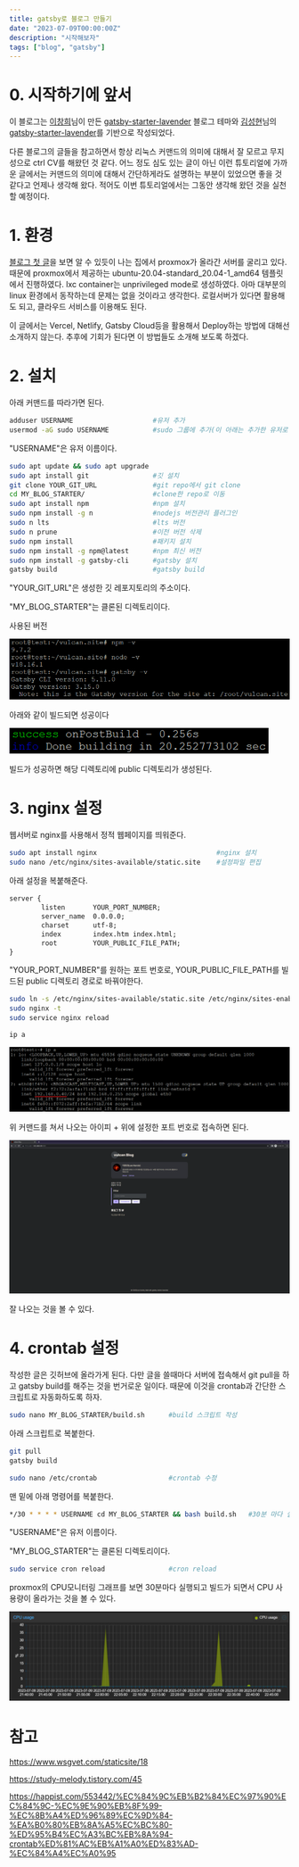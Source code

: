 ```yaml
---
title: gatsby로 블로그 만들기
date: "2023-07-09T00:00:00Z"
description: "시작해보자"
tags: ["blog", "gatsby"]
---
```


# 0. 시작하기에 앞서

이 블로그는 [이창희](https://xo.dev/)님이 만든 [gatsby-starter-lavender](https://github.com/blurfx/gatsby-starter-lavender) 블로그 테마와 [김성현](https://witch.work/)님의 [gatsby-starter-lavender](https://github.com/witch-factory/witch-blog)를 기반으로 작성되었다.

다른 블로그의 글들을 참고하면서 항상 리눅스 커맨드의 의미에 대해서 잘 모르고 무지성으로 ctrl CV를 해왔던 것 같다. 어느 정도 심도 있는 글이 아닌 이런 튜토리얼에 가까운 글에서는 커맨드의 의미에 대해서 간단하게라도 설명하는 부분이 있었으면 좋을 것 같다고 언제나 생각해 왔다. 적어도 이번 튜토리얼에서는 그동안 생각해 왔던 것을 실천할 예정이다.

# 1. 환경

[블로그 첫 글](https://vulcan.site/first_article/)을 보면 알 수 있듯이 나는 집에서 proxmox가 올라간 서버를 굴리고 있다. 때문에 proxmox에서 제공하는 ubuntu-20.04-standard_20.04-1_amd64 템플릿에서 진행하였다. lxc container는 unprivileged mode로 생성하였다. 아마 대부분의 linux 환경에서 동작하는데 문제는 없을 것이라고 생각한다. 로컬서버가 있다면 활용해도 되고, 클라우드 서비스를 이용해도 된다.

이 글에서는 Vercel, Netlify, Gatsby Cloud등을 활용해서 Deploy하는 방법에 대해선 소개하지 않는다. 추후에 기회가 된다면 이 방법들도 소개해 보도록 하겠다.

# 2. 설치

아래 커맨드를 따라가면 된다.

```sh
adduser USERNAME                    #유저 추가
usermod -aG sudo USERNAME           #sudo 그룹에 추가(이 아래는 추가한 유저로 진행)
```

"USERNAME"은 유저 이름이다.

```sh
sudo apt update && sudo apt upgrade
sudo apt install git                #깃 설치
git clone YOUR_GIT_URL              #git repo에서 git clone
cd MY_BLOG_STARTER/                 #clone한 repo로 이동
sudo apt install npm                #npm 설치
sudo npm install -g n               #nodejs 버전관리 플러그인
sudo n lts                          #lts 버전
sudo n prune                        #이전 버전 삭제
sudo npm install                    #패키지 설치
sudo npm install -g npm@latest      #npm 최신 버전
sudo npm install -g gatsby-cli      #gatsby 설치
gatsby build                        #gatsby build
```

"YOUR_GIT_URL"은 생성한 깃 레포지토리의 주소이다.

"MY_BLOG_STARTER"는 클론된 디렉토리이다.

사용된 버전

![version](./version.png)

아래와 같이 빌드되면 성공이다

![build-sucsess](./build.png)

빌드가 성공하면 해당 디렉토리에 public 디렉토리가 생성된다.

# 3. nginx 설정

웹서버로 nginx를 사용해서 정적 웹페이지를 띄워준다.

```sh
sudo apt install nginx                              #nginx 설치
sudo nano /etc/nginx/sites-available/static.site    #설정파일 편집
```

아래 설정을 복붙해준다.

```nginx
server {
        listen       YOUR_PORT_NUMBER;
        server_name  0.0.0.0;
        charset      utf-8;
        index        index.htm index.html;
        root         YOUR_PUBLIC_FILE_PATH;
}
```

"YOUR_PORT_NUMBER"를 원하는 포트 번호로, YOUR_PUBLIC_FILE_PATH를 빌드된 public 디렉토리 경로로 바꿔야한다.

```sh
sudo ln -s /etc/nginx/sites-available/static.site /etc/nginx/sites-enabled/     #링크
sudo nginx -t                                                                   #테스트
sudo service nginx reload                                                       #nginx reload
```

```sh
ip a
```

![find_ip](./find_ip.png)

위 커맨드를 쳐서 나오는 아이피 + 위에 설정한 포트 번호로 접속하면 된다.

![result](./result.png)

잘 나오는 것을 볼 수 있다.

# 4. crontab 설정

작성한 글은 깃허브에 올라가게 된다. 다만 글을 쓸때마다 서버에 접속해서 git pull을 하고 gatsby build를 해주는 것을 번거로운 일이다. 때문에 이것을 crontab과 간단한 스크립트로 자동화하도록 하자.

```sh
sudo nano MY_BLOG_STARTER/build.sh      #build 스크립트 작성
```

아래 스크립트로 복붙한다.

```sh
git pull
gatsby build
```

```sh
sudo nano /etc/crontab                  #crontab 수정
```

맨 밑에 아래 명령어를 복붙한다.

```sh
*/30 * * * * USERNAME cd MY_BLOG_STARTER && bash build.sh   #30분 마다 실행된다.
```

"USERNAME"은 유저 이름이다.

"MY_BLOG_STARTER"는 클론된 디렉토리이다.

```sh
sudo service cron reload                #cron reload
```

proxmox의 CPU모니터링 그래프를 보면 30분마다 실행되고 빌드가 되면서 CPU 사용량이 올라가는 것을 볼 수 있다.

![graph](./proxmox-cpu-graph.png)

# 참고

https://www.wsgvet.com/staticsite/18

https://study-melody.tistory.com/45

https://happist.com/553442/%EC%84%9C%EB%B2%84%EC%97%90%EC%84%9C-%EC%9E%90%EB%8F%99-%EC%8B%A4%ED%96%89%EC%9D%84-%EA%B0%80%EB%8A%A5%EC%BC%80-%ED%95%B4%EC%A3%BC%EB%8A%94-crontab%ED%81%AC%EB%A1%A0%ED%83%AD-%EC%84%A4%EC%A0%95
